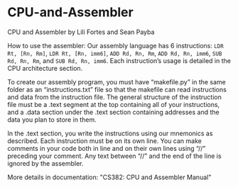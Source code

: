 # CPU-and-Assembler
CPU and Assembler
by Lili Fortes and Sean Payba

How to use the assembler:
Our assembly language has 6 instructions: `LDR Rt, [Rn, Rm]`, `LDR Rt, [Rn, imm6]`, `ADD Rd, Rn, Rm`, `ADD Rd, Rn, imm6`, `SUB Rd, Rn, Rm`, and `SUB Rd, Rn, imm6`. Each instruction’s usage is detailed in the CPU architecture section.

To create our assembly program, you must have “makefile.py” in the same folder as an “instructions.txt” file so that the makefile can read instructions and data from the instruction file. The general structure of the instruction file must be a .text segment at the top containing all of your instructions, and a .data section under the .text section containing addresses and the data you plan to store in them.

In the .text section, you write the instructions using our mnemonics as described. Each instruction must be on its own line. You can make comments in your code both in line and on their own lines using “//” preceding your comment. Any text between “//” and the end of the line is ignored by the assembler.

More details in documentation: "CS382: CPU and Assembler Manual"
